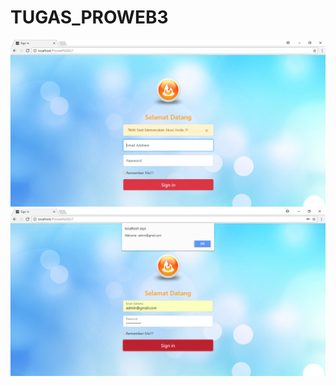 # TUGAS_PROWEB3
![ss](https://github.com/Hevi12/TUGAS_PROWEB3/blob/master/1.PNG)
![ss](https://github.com/Hevi12/TUGAS_PROWEB3/blob/master/2.PNG)
